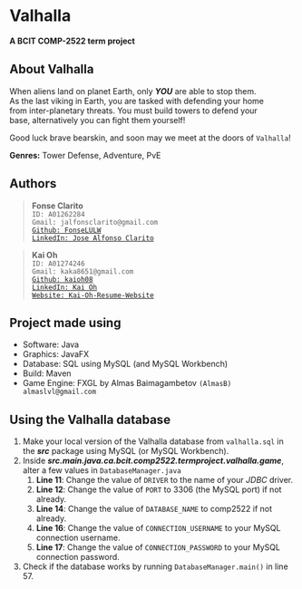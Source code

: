 # Valhalla
**A BCIT COMP-2522 term project**

## About Valhalla
When aliens land on planet Earth, only _**YOU**_ are able to stop them.  
As the last viking in Earth, you are tasked with defending your home  
from inter-planetary threats. You must build towers to defend your  
base, alternatively you can fight them yourself!

Good luck brave bearskin, and soon may we meet at the doors of ```Valhalla```!

**Genres:** Tower Defense, Adventure, PvE
## Authors
>**Fonse Clarito**  
```ID: A01262284```  
```Gmail: jalfonsclarito@gmail.com```  
[```Github: FonseLULW```](https://github.com/FonseLULW)  
[```LinkedIn: Jose Alfonso Clarito```](https://www.linkedin.com/in/jaclarito)

>**Kai Oh**  
```ID: A01274246```  
```Gmail: kaka8651@gmail.com```  
[```Github: kaioh08```](https://github.com/kaioh08)  
[```LinkedIn: Kai Oh```](https://www.linkedin.com/in/kaioh08)  
[```Website: Kai-Oh-Resume-Website```](https://kai-oh-resume-website.netlify.app/)

## Project made using
* Software: Java
* Graphics: JavaFX
* Database: SQL using MySQL (and MySQL Workbench)
* Build: Maven
* Game Engine: FXGL by Almas Baimagambetov ```(AlmasB) almaslvl@gmail.com```

## Using the Valhalla database
1. Make your local version of the Valhalla database from `valhalla.sql` in the _**src**_ package using MySQL 
(or MySQL Workbench).
2. Inside _**src.main.java.ca.bcit.comp2522.termproject.valhalla.game**_, alter a few values in `DatabaseManager.java`
   1. **Line 11**: Change the value of `DRIVER` to the name of your _JDBC_ driver.
   2. **Line 12**: Change the value of `PORT` to 3306 (the MySQL port) if not already.
   3. **Line 14**: Change the value of `DATABASE_NAME` to comp2522 if not already.
   4. **Line 16**: Change the value of `CONNECTION_USERNAME` to your MySQL connection username.
   5. **Line 17**: Change the value of `CONNECTION_PASSWORD` to your MySQL connection password.
3. Check if the database works by running `DatabaseManager.main()` in line 57.

